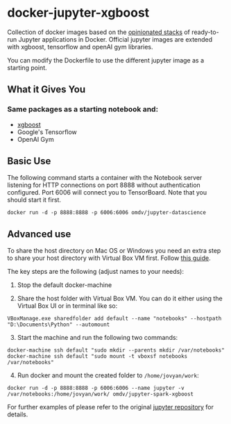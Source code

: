 # docker-jupyter-xgboost

Collection of docker images based on the [opinionated stacks](https://github.com/jupyter/docker-stacks) of ready-to-run Jupyter applications in Docker. Official jupyter images are extended with xgboost, tensorflow and openAI gym libraries.

You can modify the Dockerfile to use the different jupyter image as a starting point.

## What it Gives You

### Same packages as a starting notebook and:
* [xgboost](https://github.com/dmlc/xgboost)
* Google's Tensorflow
* OpenAI Gym


## Basic Use

The following command starts a container with the Notebook server listening for HTTP connections on port 8888 without authentication configured. Port 6006 will connect you to TensorBoard. Note that you should start it first.

```
docker run -d -p 8888:8888 -p 6006:6006 omdv/jupyter-datascience
```

## Advanced use

To share the host directory on Mac OS or Windows you need an extra step to share your host directory with Virtual Box VM first. Follow [this guide](http://digitaldrummerj.me/docker-windows-mounting-directories/).

The key steps are the following (adjust names to your needs):
1. Stop the default docker-machine

2. Share the host folder with Virtual Box VM. You can do it either using the Virtual Box UI or in terminal like so:
```
VBoxManage.exe sharedfolder add default --name "notebooks" --hostpath "D:\Documents\Python" --automount
```

3. Start the machine and run the following two commands:
```
docker-machine ssh default "sudo mkdir --parents mkdir /var/notebooks"
docker-machine ssh default "sudo mount -t vboxsf notebooks /var/notebooks"
```

4. Run docker and mount the created folder to `/home/jovyan/work`:
```
docker run -d -p 8888:8888 -p 6006:6006 --name jupyter -v /var/notebooks:/home/jovyan/work/ omdv/jupyter-spark-xgboost
```

For further examples of please refer to the original [jupyter repository](https://github.com/jupyter/docker-stacks/tree/master/all-spark-notebook) for details.